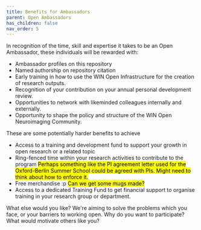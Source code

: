 ```yaml
---
title: Benefits for Ambassadors
parent: Open Ambassadors
has_children: false
nav_order: 5
---
```


In recognition of the time, skill and expertise it takes to be an Open Ambassador, these individuals will be rewarded with:
- Ambassador profiles on this repository
- Named authorship on repository citation
- Early training in how to use the WIN Open Infrastructure for the creation of research outputs.
- Recognition of your contribution on your annual personal development review.
- Opportunities to network with likeminded colleagues internally and externally.
- Opportunity to shape the policy and structure of the WIN Open Neuroimaging Community.

These are some potentially harder benefits to achieve
- Access to a training and development fund to support your growth in open research or a related topic
- Ring-fenced time within your research activities to contribute to the program <mark>Perhaps something like the  PI agreement letter used for the Oxford-Berlin Summer School could be agreed with PIs. Might need to think about how to enforce it.</mark>
- Free merchandise :p <mark>Can we get some mugs made?</mark>
- Access to a dedicated Training Fund to get financial support to organise training in your research group or department. 

What else would you like? We're aiming to solve the problems which you face, or your barriers to working open. Why do you want to participate? What would motivate others like you?
